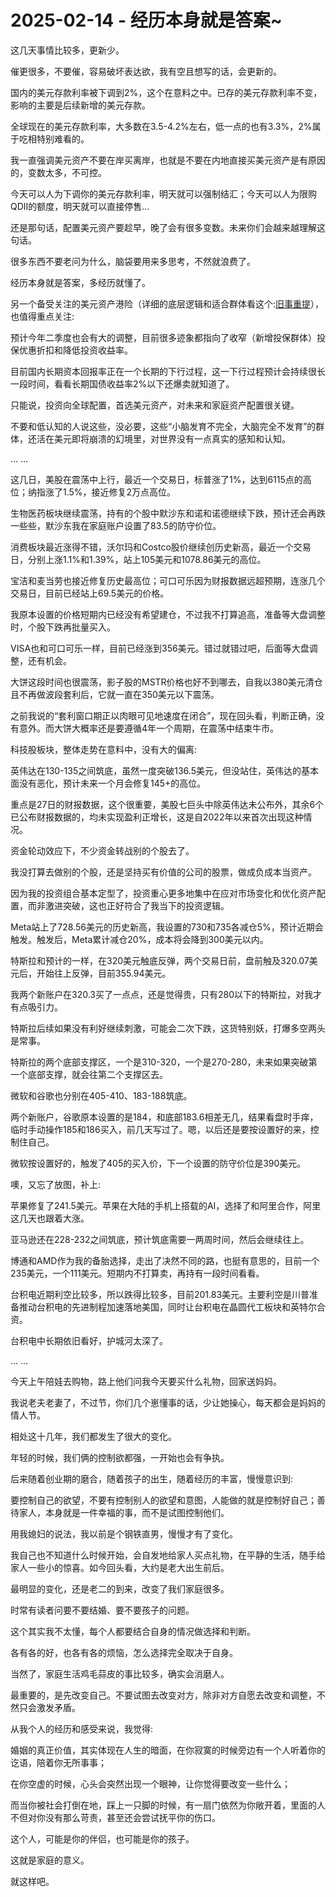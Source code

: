 # 2025-02-14 - 经历本身就是答案~

这几天事情比较多，更新少。

催更很多，不要催，容易破坏表达欲，我有空且想写的话，会更新的。

国内的美元存款利率被下调到2%，这个在意料之中。已存的美元存款利率不变，影响的主要是后续新增的美元存款。

全球现在的美元存款利率，大多数在3.5-4.2%左右，低一点的也有3.3%，2%属于吃相特别难看的。

我一直强调美元资产不要在岸买离岸，也就是不要在内地直接买美元资产是有原因的，变数太多，不可控。

今天可以人为下调你的美元存款利率，明天就可以强制结汇；今天可以人为限购QDII的额度，明天就可以直接停售…

还是那句话，配置美元资产要趁早，晚了会有很多变数。未来你们会越来越理解这句话。

很多东西不要老问为什么，脑袋要用来多思考，不然就浪费了。

经历本身就是答案，多经历就懂了。

另一个备受关注的美元资产港险（详细的底层逻辑和适合群体看这个:[旧事重提](https://mp.weixin.qq.com/s?__biz=Mzg2NTkwNTM4MA==&mid=2247484288&idx=1&sn=541b9378fba1b5abb96a08ad84569efa&scene=21#wechat_redirect)），也值得重点关注:

预计今年二季度也会有大的调整，目前很多迹象都指向了收窄（新增投保群体）投保优惠折扣和降低投资收益率。

目前国内长期资本回报率正在一个长期的下行过程，这一下行过程预计会持续很长一段时间，看看长期国债收益率2%以下还爆卖就知道了。

只能说，投资向全球配置，首选美元资产，对未来和家庭资产配置很关键。

不要和低认知的人说这些，没必要，这些“小脑发育不完全，大脑完全不发育”的群体，还活在美元即将崩溃的幻境里，对世界没有一点真实的感知和认知。

… …

这几日，美股在震荡中上行，最近一个交易日，标普涨了1%，达到6115点的高位；纳指涨了1.5%，接近修复2万点高位。

生物医药板块继续震荡，持有的个股中默沙东和诺和诺德继续下跌，预计还会再跌一些些，默沙东我在家庭账户设置了83.5的防守价位。

消费板块最近涨得不错，沃尔玛和Costco股价继续创历史新高，最近一个交易日，分别上涨1.1%和1.39%，站上105美元和1078.86美元的高位。

宝洁和麦当劳也接近修复历史最高位；可口可乐因为财报数据远超预期，连涨几个交易日，目前已经站上69.5美元的价格。

我原本设置的价格短期内已经没有希望建仓，不过我不打算追高，准备等大盘调整时，个股下跌再批量买入。

VISA也和可口可乐一样，目前已经涨到356美元。错过就错过吧，后面等大盘调整，还有机会。

大饼这段时间也很震荡，影子股的MSTR价格也好不到哪去，自我以380美元清仓且不再做波段套利后，它就一直在350美元以下震荡。

之前我说的“套利窗口期正以肉眼可见地速度在闭合”，现在回头看，判断正确，没有意外。而大饼大概率还是要遵循4年一个周期，在震荡中结束牛市。

科技股板块，整体走势在意料中，没有大的偏离:

英伟达在130-135之间筑底，虽然一度突破136.5美元，但没站住，英伟达的基本面没有恶化，预计未来一个月会修复145+的高位。

重点是27日的财报数据，这个很重要，美股七巨头中除英伟达未公布外，其余6个已公布财报数据的，均未实现盈利正增长，这是自2022年以来首次出现这种情况。

资金轮动效应下，不少资金转战别的个股去了。

我没打算去做别的个股，还是坚持买有价值的公司的股票，做成负成本当资产。

因为我的投资组合基本定型了，投资重心更多地集中在应对市场变化和优化资产配置，而非激进突破，这也正好符合了我当下的投资逻辑。

Meta站上了728.56美元的历史新高，我设置的730和735各减仓5%，预计近期会触发。触发后，Meta累计减仓20%，成本将会降到300美元以内。

特斯拉和预计的一样，在320美元触底反弹，两个交易日前，盘前触及320.07美元后，开始往上反弹，目前355.94美元。

我两个新账户在320.3买了一点点，还是觉得贵，只有280以下的特斯拉，对我才有点吸引力。

特斯拉后续如果没有利好继续刺激，可能会二次下跌，这货特别妖，打爆多空两头是常事。

特斯拉的两个底部支撑区，一个是310-320，一个是270-280，未来如果突破第一个底部支撑，就会往第二个支撑区去。

微软和谷歌也分别在405-410、183-188筑底。

两个新账户，谷歌原本设置的是184，和底部183.6相差无几，结果看盘时手痒，临时手动操作185和186买入，前几天写过了。嗯，以后还是要按设置好的来，控制住自己。

微软按设置好的，触发了405的买入价，下一个设置的防守价位是390美元。

噢，又忘了放图，补上:



苹果修复了241.5美元。苹果在大陆的手机上搭载的AI，选择了和阿里合作，阿里这几天也跟着大涨。

亚马逊还在228-232之间筑底，预计筑底需要一两周时间，然后会继续往上。

博通和AMD作为我的备胎选择，走出了决然不同的路，也挺有意思的，目前一个235美元，一个111美元。短期内不打算卖，再持有一段时间看看。

台积电近期利空比较多，所以跌得比较多，目前201.83美元。主要利空是川普准备推动台积电的先进制程加速落地美国，同时让台积电在晶圆代工板块和英特尔合资。

台积电中长期依旧看好，护城河太深了。

… …

今天上午陪娃去购物，路上他们问我今天要买什么礼物，回家送妈妈。

我说老夫老妻了，不过节，你们几个崽懂事的话，少让她操心，每天都会是妈妈的情人节。

相处这十几年，我们都发生了很大的变化。

年轻的时候，我们俩的控制欲都强，一开始也会有争执。

后来随着创业期的磨合，随着孩子的出生，随着经历的丰富，慢慢意识到:

要控制自己的欲望，不要有控制别人的欲望和意图，人能做的就是控制好自己；善待家人，本身就是一件幸福的事，而不是试图控制他们。

用我媳妇的说法，我以前是个钢铁直男，慢慢才有了变化。

我自己也不知道什么时候开始，会自发地给家人买点礼物，在平静的生活，随手给家人一些小的惊喜。如今回头看，大约是老大出生前后。

最明显的变化，还是老二的到来，改变了我们家庭很多。

时常有读者问要不要结婚、要不要孩子的问题。

这个其实我不太懂，每个人都要结合自身的情况做选择和判断。

各有各的好，也各有各的烦恼，怎么选择完全取决于自身。

当然了，家庭生活鸡毛蒜皮的事比较多，确实会消磨人。

最重要的，是先改变自己。不要试图去改变对方，除非对方自愿去改变和调整，不然只会激发矛盾。

从我个人的经历和感受来说，我觉得:

婚姻的真正价值，其实体现在人生的暗面，在你寂寞的时候旁边有一个人听着你的讫语，陪着你无所事事；

在你空虚的时候，心头会突然出现一个眼神，让你觉得要改变一些什么；

而当你被社会打倒在地，踩上一只脚的时候，有一扇门依然为你敞开着，里面的人不但对你没有那么苛责，甚至还会尝试抚平你的伤口。

这个人，可能是你的伴侣，也可能是你的孩子。

这就是家庭的意义。

就这样吧。